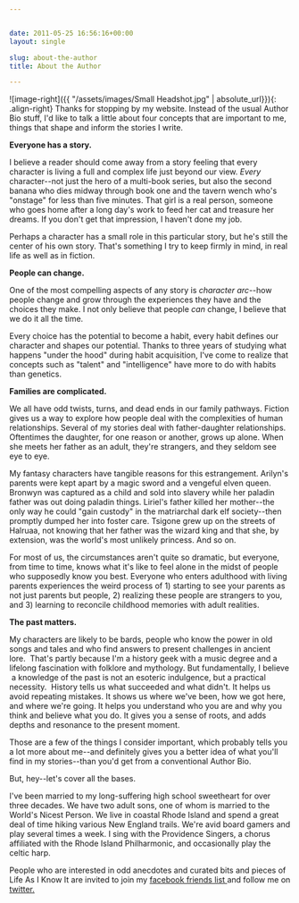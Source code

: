 ```yaml
---


date: 2011-05-25 16:56:16+00:00
layout: single

slug: about-the-author
title: About the Author

---
```


![image-right]({{ "/assets/images/Small Headshot.jpg" | absolute_url}}){: .align-right} Thanks for stopping by my website. Instead of the usual Author Bio stuff, I'd like to talk a little about four concepts that are important to me, things that shape and inform the stories I write.


**Everyone has a story.**

I believe a reader should come away from a story feeling that every character is living a full and complex life just beyond our view. _Every_ character--not just the hero of a multi-book series, but also the second banana who dies midway through book one and the tavern wench who's "onstage" for less than five minutes. That girl is a real person, someone who goes home after a long day's work to feed her cat and treasure her dreams. If you don't get that impression, I haven't done my job.

Perhaps a character has a small role in this particular story, but he's still the center of his own story. That's something I try to keep firmly in mind, in real life as well as in fiction.


**People can change.**

One of the most compelling aspects of any story is _character arc_--how people change and grow through the experiences they have and the choices they make. I not only believe that people _can_ change, I believe that we do it all the time.

Every choice has the potential to become a habit, every habit defines our character and shapes our potential. Thanks to three years of studying what happens "under the hood" during habit acquisition, I've come to realize that concepts such as "talent" and "intelligence" have more to do with habits than genetics.


**Families are complicated.**

We all have odd twists, turns, and dead ends in our family pathways. Fiction gives us a way to explore how people deal with the complexities of human relationships. Several of my stories deal with father-daughter relationships. Oftentimes the daughter, for one reason or another, grows up alone. When she meets her father as an adult, they're strangers, and they seldom see eye to eye.

My fantasy characters have tangible reasons for this estrangement. Arilyn's parents were kept apart by a magic sword and a vengeful elven queen. Bronwyn was captured as a child and sold into slavery while her paladin father was out doing paladin things. Liriel's father killed her mother--the only way he could "gain custody" in the matriarchal dark elf society--then promptly dumped her into foster care. Tsigone grew up on the streets of Halruaa, not knowing that her father was the wizard king and that she, by extension, was the world's most unlikely princess. And so on.

For most of us, the circumstances aren't quite so dramatic, but everyone, from time to time, knows what it's like to feel alone in the midst of people who supposedly know you best. Everyone who enters adulthood with living parents experiences the weird process of 1) starting to see your parents as not just parents but people, 2) realizing these people are strangers to you, and 3) learning to reconcile childhood memories with adult realities.


**The past matters.**

My characters are likely to be bards, people who know the power in old songs and tales and who find answers to present challenges in ancient lore.  That's partly because I'm a history geek with a music degree and a lifelong fascination with folklore and mythology. But fundamentally, I believe  a knowledge of the past is not an esoteric indulgence, but a practical necessity.  History tells us what succeeded and what didn't. It helps us avoid repeating mistakes. It shows us where we've been, how we got here, and where we're going. It helps you understand who you are and why you think and believe what you do. It gives you a sense of roots, and adds depths and resonance to the present moment.

Those are a few of the things I consider important, which probably tells you a lot more about me--and definitely gives you a better idea of what you'll find in my stories--than you'd get from a conventional Author Bio.  

But, hey--let's cover all the bases.

I've been married to my long-suffering high school sweetheart for over three decades. We have two adult sons, one of whom is married to the World's Nicest Person. We live in coastal Rhode Island and spend a great deal of time hiking various New England trails. We're avid board gamers and play several times a week. I sing with the Providence Singers, a chorus affiliated with the Rhode Island Philharmonic, and occasionally play the celtic harp.

People who are interested in odd anecdotes and curated bits and pieces of Life As I Know It are invited to join my [facebook friends list ](http://www.facebook.com/elaine.cunningham) and follow me on [twitter.](http://twitter.com/#!/e_cunningham)
